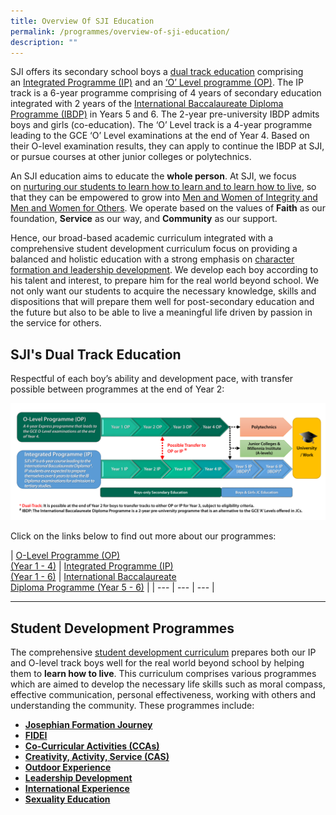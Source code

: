 ```yaml
---
title: Overview Of SJI Education
permalink: /programmes/overview-of-sji-education/
description: ""
---
```

SJI offers its secondary school boys a [dual track education](/programmes/overview-of-sji-education#_ptoh_88517) comprising an [Integrated Programme (IP)](/programmes/academic-programmes/integrated-programme) and an [‘O’ Level programme (OP)](/programmes/academic-programmes/o-level-programme). The IP track is a 6-year programme comprising of 4 years of secondary education integrated with 2 years of the [International Baccalaureate Diploma Programme (IBDP)](/programmes/academic-programmes/ib-diploma-programme) in Years 5 and 6. The 2-year pre-university IBDP admits boys and girls (co-education). The ‘O’ Level track is a 4-year programme leading to the GCE ‘O’ Level examinations at the end of Year 4. Based on their O-level examination results, they can apply to continue the IBDP at SJI, or pursue courses at other junior colleges or polytechnics.

  

An SJI education aims to educate the **whole person**. At SJI, we focus on [nurturing our students to learn how to learn and to learn how to live](/about-sji/mission-vision-and-values), so that they can be empowered to grow into [Men and Women of Integrity and Men and Women for Others](/programmes/profile-of-a-josephian). We operate based on the values of **Faith** as our foundation, **Service** as our way, and **Community** as our support.

  

Hence, our broad-based academic curriculum integrated with a comprehensive student development curriculum focus on providing a balanced and holistic education with a strong emphasis on [character formation and leadership development](/programmes/overview-of-sji-education#_ptoh_45537). We develop each boy according to his talent and interest, to prepare him for the real world beyond school. We not only want our students to acquire the necessary knowledge, skills and dispositions that will prepare them well for post-secondary education and the future but also to be able to live a meaningful life driven by passion in the service for others.

SJI's Dual Track Education
--------------------------

Respectful of each boy’s ability and development pace, with transfer possible between programmes at the end of Year 2:

![Dual Track Pathways in SJI](/images/Dual%20Track%20Pathways%20in%20SJI%202022.png)

Click on the links below to find out more about our programmes:  

| [O-Level Programme (OP)  
(Year 1 - 4)](https://www.sji.edu.sg/programmes/academic-programmes/o-level-programme) | [Integrated Programme (IP)  
(Year 1 - 6)](https://www.sji.edu.sg/programmes/academic-programmes/integrated-programme) | [International Baccalaureate  
Diploma Programme (Year 5 - 6)](https://www.sji.edu.sg/programmes/academic-programmes/ib-diploma-programme) |
| --- | --- | --- |

  

* * *

Student Development Programmes
------------------------------

The comprehensive [student development curriculum](https://www.sji.edu.sg/programmes/student-development-programmes) prepares both our IP and O-level track boys well for the real world beyond school by helping them to **learn how to live**. This curriculum comprises various programmes which are aimed to develop the necessary life skills such as moral compass, effective communication, personal effectiveness, working with others and understanding the community. These programmes include:

*   **[Josephian Formation Journey](https://www.sji.edu.sg/programmes/student-development-programmes/josephian-formation-journey)**
*   **[FIDEI](https://www.sji.edu.sg/programmes/student-development-programmes/fidei)**
*   **[Co-Curricular Activities (CCAs)](https://www.sji.edu.sg/programmes/student-development-programmes/co-curricular-activities-cca)**
*   **[Creativity, Activity, Service (CAS)](https://www.sji.edu.sg/programmes/student-development-programmes/creativity-activity-service-cas)**
*   **[Outdoor Experience](https://www.sji.edu.sg/programmes/student-development-programmes/outdoor-experience)**
*   **[Leadership Development](https://www.sji.edu.sg/programmes/student-development-programmes/leadership)**
*   [**International Experience**](https://www.sji.edu.sg/programmes/student-development-programmes/international-education)
*   [**Sexuality Education**](https://www.sji.edu.sg/programmes/student-development-programmes/sexuality-education)